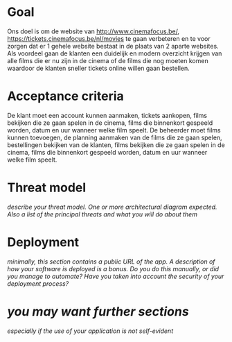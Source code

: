 # Goal
Ons doel is om de website van http://www.cinemafocus.be/, https://tickets.cinemafocus.be/nl/movies  te gaan verbeteren en te voor zorgen dat er 1 gehele website bestaat in de plaats van 2 aparte websites. Als voordeel gaan de klanten een duidelijk en modern overzicht krijgen van alle films die er nu zijn in de cinema of de films die nog moeten komen waardoor de klanten sneller tickets online willen gaan bestellen.
# Acceptance criteria
De klant moet een account kunnen aanmaken, tickets aankopen, films bekijken die ze gaan spelen in de cinema, films die binnenkort gespeeld worden, datum en uur wanneer welke film speelt.
De beheerder moet films kunnen toevoegen, de planning aanmaken van de films die ze gaan spelen, bestellingen bekijken van de klanten, films bekijken die ze gaan spelen in de cinema, films die binnenkort gespeeld worden, datum en uur wanneer welke film speelt.
# Threat model
*describe your threat model. One or more architectural diagram expected. Also a list of the principal threats and what you will do about them*
# Deployment
*minimally, this section contains a public URL of the app. A description of how your software is deployed is a bonus. Do you do this manually, or did you manage to automate? Have you taken into account the security of your deployment process?*
# *you may want further sections*
*especially if the use of your application is not self-evident*
